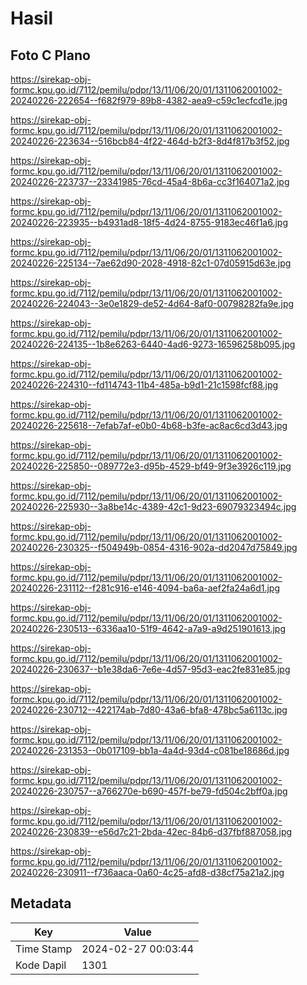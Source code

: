 # Hasil

## Foto C Plano

https://sirekap-obj-formc.kpu.go.id/7112/pemilu/pdpr/13/11/06/20/01/1311062001002-20240226-222654--f682f979-89b8-4382-aea9-c59c1ecfcd1e.jpg

https://sirekap-obj-formc.kpu.go.id/7112/pemilu/pdpr/13/11/06/20/01/1311062001002-20240226-223634--516bcb84-4f22-464d-b2f3-8d4f817b3f52.jpg

https://sirekap-obj-formc.kpu.go.id/7112/pemilu/pdpr/13/11/06/20/01/1311062001002-20240226-223737--23341985-76cd-45a4-8b6a-cc3f164071a2.jpg

https://sirekap-obj-formc.kpu.go.id/7112/pemilu/pdpr/13/11/06/20/01/1311062001002-20240226-223935--b4931ad8-18f5-4d24-8755-9183ec46f1a6.jpg

https://sirekap-obj-formc.kpu.go.id/7112/pemilu/pdpr/13/11/06/20/01/1311062001002-20240226-225134--7ae62d90-2028-4918-82c1-07d05915d63e.jpg

https://sirekap-obj-formc.kpu.go.id/7112/pemilu/pdpr/13/11/06/20/01/1311062001002-20240226-224043--3e0e1829-de52-4d64-8af0-00798282fa9e.jpg

https://sirekap-obj-formc.kpu.go.id/7112/pemilu/pdpr/13/11/06/20/01/1311062001002-20240226-224135--1b8e6263-6440-4ad6-9273-16596258b095.jpg

https://sirekap-obj-formc.kpu.go.id/7112/pemilu/pdpr/13/11/06/20/01/1311062001002-20240226-224310--fd114743-11b4-485a-b9d1-21c1598fcf88.jpg

https://sirekap-obj-formc.kpu.go.id/7112/pemilu/pdpr/13/11/06/20/01/1311062001002-20240226-225618--7efab7af-e0b0-4b68-b3fe-ac8ac6cd3d43.jpg

https://sirekap-obj-formc.kpu.go.id/7112/pemilu/pdpr/13/11/06/20/01/1311062001002-20240226-225850--089772e3-d95b-4529-bf49-9f3e3926c119.jpg

https://sirekap-obj-formc.kpu.go.id/7112/pemilu/pdpr/13/11/06/20/01/1311062001002-20240226-225930--3a8be14c-4389-42c1-9d23-69079323494c.jpg

https://sirekap-obj-formc.kpu.go.id/7112/pemilu/pdpr/13/11/06/20/01/1311062001002-20240226-230325--f504949b-0854-4316-902a-dd2047d75849.jpg

https://sirekap-obj-formc.kpu.go.id/7112/pemilu/pdpr/13/11/06/20/01/1311062001002-20240226-231112--f281c916-e146-4094-ba6a-aef2fa24a6d1.jpg

https://sirekap-obj-formc.kpu.go.id/7112/pemilu/pdpr/13/11/06/20/01/1311062001002-20240226-230513--6336aa10-51f9-4642-a7a9-a9d251901613.jpg

https://sirekap-obj-formc.kpu.go.id/7112/pemilu/pdpr/13/11/06/20/01/1311062001002-20240226-230637--b1e38da6-7e6e-4d57-95d3-eac2fe831e85.jpg

https://sirekap-obj-formc.kpu.go.id/7112/pemilu/pdpr/13/11/06/20/01/1311062001002-20240226-230712--422174ab-7d80-43a6-bfa8-478bc5a6113c.jpg

https://sirekap-obj-formc.kpu.go.id/7112/pemilu/pdpr/13/11/06/20/01/1311062001002-20240226-231353--0b017109-bb1a-4a4d-93d4-c081be18686d.jpg

https://sirekap-obj-formc.kpu.go.id/7112/pemilu/pdpr/13/11/06/20/01/1311062001002-20240226-230757--a766270e-b690-457f-be79-fd504c2bff0a.jpg

https://sirekap-obj-formc.kpu.go.id/7112/pemilu/pdpr/13/11/06/20/01/1311062001002-20240226-230839--e56d7c21-2bda-42ec-84b6-d37fbf887058.jpg

https://sirekap-obj-formc.kpu.go.id/7112/pemilu/pdpr/13/11/06/20/01/1311062001002-20240226-230911--f736aaca-0a60-4c25-afd8-d38cf75a21a2.jpg


## Metadata

| Key        | Value               |
| ---------- | ------------------- |
| Time Stamp | 2024-02-27 00:03:44 |
| Kode Dapil | 1301                |



